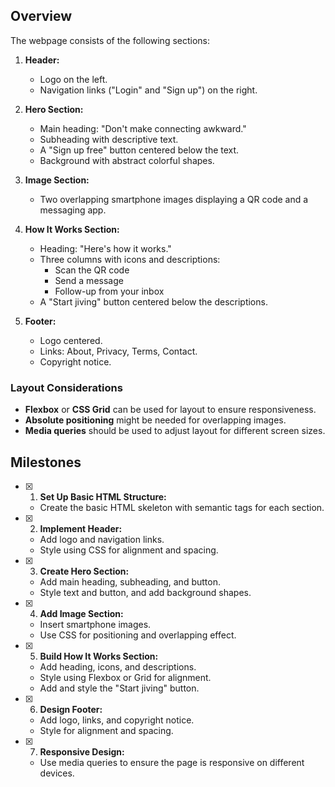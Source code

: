 ## Overview

The webpage consists of the following sections:

1. **Header:**
   - Logo on the left.
   - Navigation links ("Login" and "Sign up") on the right.

2. **Hero Section:**
   - Main heading: "Don't make connecting awkward."
   - Subheading with descriptive text.
   - A "Sign up free" button centered below the text.
   - Background with abstract colorful shapes.

3. **Image Section:**
   - Two overlapping smartphone images displaying a QR code and a messaging app.

4. **How It Works Section:**
   - Heading: "Here's how it works."
   - Three columns with icons and descriptions:
     - Scan the QR code
     - Send a message
     - Follow-up from your inbox
   - A "Start jiving" button centered below the descriptions.

5. **Footer:**
   - Logo centered.
   - Links: About, Privacy, Terms, Contact.
   - Copyright notice.

### Layout Considerations

- **Flexbox** or **CSS Grid** can be used for layout to ensure responsiveness.
- **Absolute positioning** might be needed for overlapping images.
- **Media queries** should be used to adjust layout for different screen sizes.

## Milestones

- [x] 1. **Set Up Basic HTML Structure:**
  - Create the basic HTML skeleton with semantic tags for each section.

- [x] 2. **Implement Header:**
  - Add logo and navigation links.
  - Style using CSS for alignment and spacing.

- [x] 3. **Create Hero Section:**
  - Add main heading, subheading, and button.
  - Style text and button, and add background shapes.

- [x] 4. **Add Image Section:**
  - Insert smartphone images.
  - Use CSS for positioning and overlapping effect.

- [x] 5. **Build How It Works Section:**
  - Add heading, icons, and descriptions.
  - Style using Flexbox or Grid for alignment.
  - Add and style the "Start jiving" button.

- [x] 6. **Design Footer:**
  - Add logo, links, and copyright notice.
  - Style for alignment and spacing.

- [x] 7. **Responsive Design:**
  - Use media queries to ensure the page is responsive on different devices.
